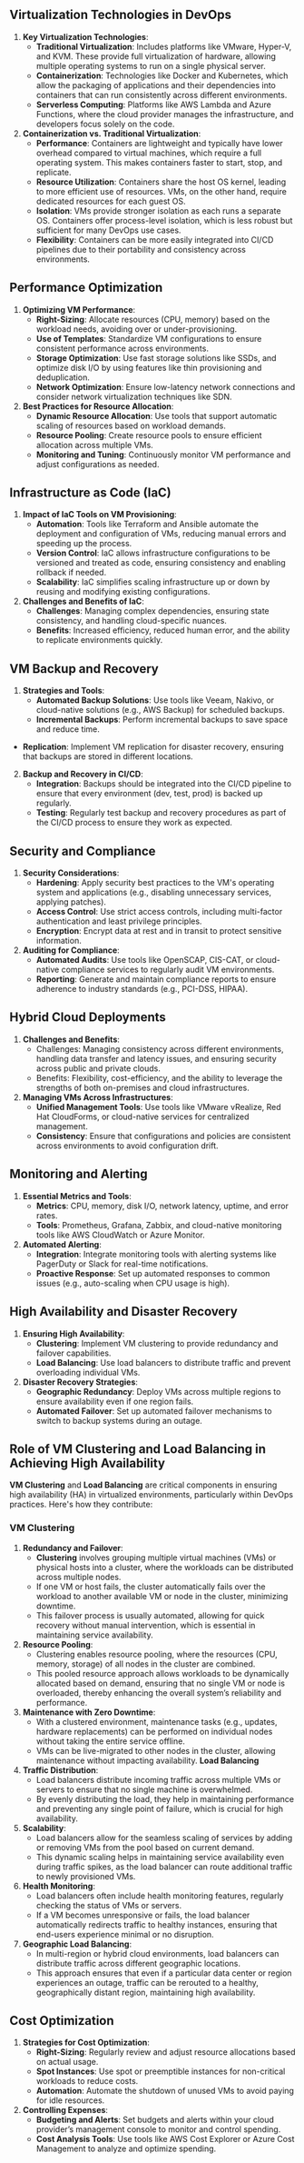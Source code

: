 ## Virtualization Technologies in DevOps
1. **Key Virtualization Technologies**:
    - **Traditional Virtualization**: Includes platforms like VMware, Hyper-V, and KVM. These provide full virtualization of hardware, allowing multiple operating systems to run on a single physical server.
    - **Containerization**: Technologies like Docker and Kubernetes, which allow the packaging of applications and their dependencies into containers that can run consistently across different environments.
    - **Serverless Computing**: Platforms like AWS Lambda and Azure Functions, where the cloud provider manages the infrastructure, and developers focus solely on the code.
2. **Containerization vs. Traditional Virtualization**:
    - **Performance**: Containers are lightweight and typically have lower overhead compared to virtual machines, which require a full operating system. This makes containers faster to start, stop, and replicate.
    - **Resource Utilization**: Containers share the host OS kernel, leading to more efficient use of resources. VMs, on the other hand, require dedicated resources for each guest OS.
    - **Isolation**: VMs provide stronger isolation as each runs a separate OS. Containers offer process-level isolation, which is less robust but sufficient for many DevOps use cases.
     - **Flexibility**: Containers can be more easily integrated into CI/CD pipelines due to their portability and consistency across environments.
## Performance Optimization
1. **Optimizing VM Performance**:
    - **Right-Sizing**: Allocate resources (CPU, memory) based on the workload needs, avoiding over or under-provisioning.
    - **Use of Templates**: Standardize VM configurations to ensure consistent performance across environments.
    - **Storage Optimization**: Use fast storage solutions like SSDs, and optimize disk I/O by using features like thin provisioning and deduplication.
    - **Network Optimization**: Ensure low-latency network connections and consider network virtualization techniques like SDN.
2. **Best Practices for Resource Allocation**:
    - **Dynamic Resource Allocation**: Use tools that support automatic scaling of resources based on workload demands.
    - **Resource Pooling**: Create resource pools to ensure efficient allocation across multiple VMs.
    - **Monitoring and Tuning**: Continuously monitor VM performance and adjust configurations as needed.
## Infrastructure as Code (IaC)
1. **Impact of IaC Tools on VM Provisioning**:
    - **Automation**: Tools like Terraform and Ansible automate the deployment and configuration of VMs, reducing manual errors and speeding up the process.
    - **Version Control**: IaC allows infrastructure configurations to be versioned and treated as code, ensuring consistency and enabling rollback if needed.
    - **Scalability**: IaC simplifies scaling infrastructure up or down by reusing and modifying existing configurations.
2. **Challenges and Benefits of IaC**:
    - **Challenges**: Managing complex dependencies, ensuring state consistency, and handling cloud-specific nuances.
    - **Benefits**: Increased efficiency, reduced human error, and the ability to replicate environments quickly.
## VM Backup and Recovery
1. **Strategies and Tools**:
    - **Automated Backup Solutions**: Use tools like Veeam, Nakivo, or cloud-native solutions (e.g., AWS Backup) for scheduled backups.
    - **Incremental Backups**: Perform incremental backups to save space and reduce time.
- **Replication**: Implement VM replication for disaster recovery, ensuring that backups are stored in different locations.
2. **Backup and Recovery in CI/CD**:
    - **Integration**: Backups should be integrated into the CI/CD pipeline to ensure that every environment (dev, test, prod) is backed up regularly.
    - **Testing**: Regularly test backup and recovery procedures as part of the CI/CD process to ensure they work as expected.
## Security and Compliance
1. **Security Considerations**:
    - **Hardening**: Apply security best practices to the VM's operating system and applications (e.g., disabling unnecessary services, applying patches).
    - **Access Control**: Use strict access controls, including multi-factor authentication and least privilege principles.
    - **Encryption**: Encrypt data at rest and in transit to protect sensitive information.
2. **Auditing for Compliance**:
    - **Automated Audits**: Use tools like OpenSCAP, CIS-CAT, or cloud-native compliance services to regularly audit VM environments.
    - **Reporting**: Generate and maintain compliance reports to ensure adherence to industry standards (e.g., PCI-DSS, HIPAA).
## Hybrid Cloud Deployments
1. **Challenges and Benefits**:
    - Challenges: Managing consistency across different environments, handling data transfer and latency issues, and ensuring security across public and private clouds.
    - Benefits: Flexibility, cost-efficiency, and the ability to leverage the strengths of both on-premises and cloud infrastructures.
2. **Managing VMs Across Infrastructures**:
    - **Unified Management Tools**: Use tools like VMware vRealize, Red Hat CloudForms, or cloud-native services for centralized management.
    - **Consistency**: Ensure that configurations and policies are consistent across environments to avoid configuration drift.
## Monitoring and Alerting
1. **Essential Metrics and Tools**:
    - **Metrics**: CPU, memory, disk I/O, network latency, uptime, and error rates.
    - **Tools**: Prometheus, Grafana, Zabbix, and cloud-native monitoring tools like AWS CloudWatch or Azure Monitor.
2. **Automated Alerting**:
    - **Integration**: Integrate monitoring tools with alerting systems like PagerDuty or Slack for real-time notifications.
    - **Proactive Response**: Set up automated responses to common issues (e.g., auto-scaling when CPU usage is high).
## High Availability and Disaster Recovery
1. **Ensuring High Availability**:
    - **Clustering**: Implement VM clustering to provide redundancy and failover capabilities.
    - **Load Balancing**: Use load balancers to distribute traffic and prevent overloading individual VMs.
2. **Disaster Recovery Strategies**:
    - **Geographic Redundancy**: Deploy VMs across multiple regions to ensure availability even if one region fails.
    - **Automated Failover**: Set up automated failover mechanisms to switch to backup systems during an outage.
## Role of VM Clustering and Load Balancing in Achieving High Availability
**VM Clustering** and **Load Balancing** are critical components in ensuring high availability (HA) in virtualized environments, particularly within DevOps practices. Here's how they contribute:
### VM Clustering
1. **Redundancy and Failover**:
    - **Clustering** involves grouping multiple virtual machines (VMs) or physical hosts into a cluster, where the workloads can be distributed across multiple nodes.
    - If one VM or host fails, the cluster automatically fails over the workload to another available VM or node in the cluster, minimizing downtime.
    - This failover process is usually automated, allowing for quick recovery without manual intervention, which is essential in maintaining service availability.
2. **Resource Pooling**:
    - Clustering enables resource pooling, where the resources (CPU, memory, storage) of all nodes in the cluster are combined.
    - This pooled resource approach allows workloads to be dynamically allocated based on demand, ensuring that no single VM or node is overloaded, thereby enhancing the overall system’s reliability and performance.
3. **Maintenance with Zero Downtime**:
    - With a clustered environment, maintenance tasks (e.g., updates, hardware replacements) can be performed on individual nodes without taking the entire service offline.
    - VMs can be live-migrated to other nodes in the cluster, allowing maintenance without impacting availability.
**Load Balancing**
1. **Traffic Distribution**:
    - Load balancers distribute incoming traffic across multiple VMs or servers to ensure that no single machine is overwhelmed.
    - By evenly distributing the load, they help in maintaining performance and preventing any single point of failure, which is crucial for high availability.
2. **Scalability**:
    - Load balancers allow for the seamless scaling of services by adding or removing VMs from the pool based on current demand.
    - This dynamic scaling helps in maintaining service availability even during traffic spikes, as the load balancer can route additional traffic to newly provisioned VMs.
3. **Health Monitoring**:
    - Load balancers often include health monitoring features, regularly checking the status of VMs or servers.
    - If a VM becomes unresponsive or fails, the load balancer automatically redirects traffic to healthy instances, ensuring that end-users experience minimal or no disruption.
4. **Geographic Load Balancing**:
    - In multi-region or hybrid cloud environments, load balancers can distribute traffic across different geographic locations.
    - This approach ensures that even if a particular data center or region experiences an outage, traffic can be rerouted to a healthy, geographically distant region, maintaining high availability.

## Cost Optimization
1. **Strategies for Cost Optimization**:
    - **Right-Sizing**: Regularly review and adjust resource allocations based on actual usage.
    - **Spot Instances**: Use spot or preemptible instances for non-critical workloads to reduce costs.
    - **Automation**: Automate the shutdown of unused VMs to avoid paying for idle resources.
2. **Controlling Expenses**:
    - **Budgeting and Alerts**: Set budgets and alerts within your cloud provider’s management console to monitor and control spending.
    - **Cost Analysis Tools**: Use tools like AWS Cost Explorer or Azure Cost Management to analyze and optimize spending.

